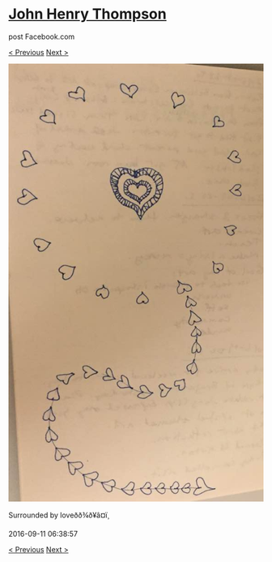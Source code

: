 # [John Henry Thompson](../README.md)
post Facebook.com

[< Previous](2016-09-11-4.md) [Next >](2016-09-03-1.md)

[![](../media/2016-09-11/Timeline-Photos-Surrounded-by-love.jpg)](../README.md)

Surrounded by loveðð¾ð¥â¤ï¸

2016-09-11 06:38:57

[< Previous](2016-09-11-4.md) [Next >](2016-09-03-1.md)